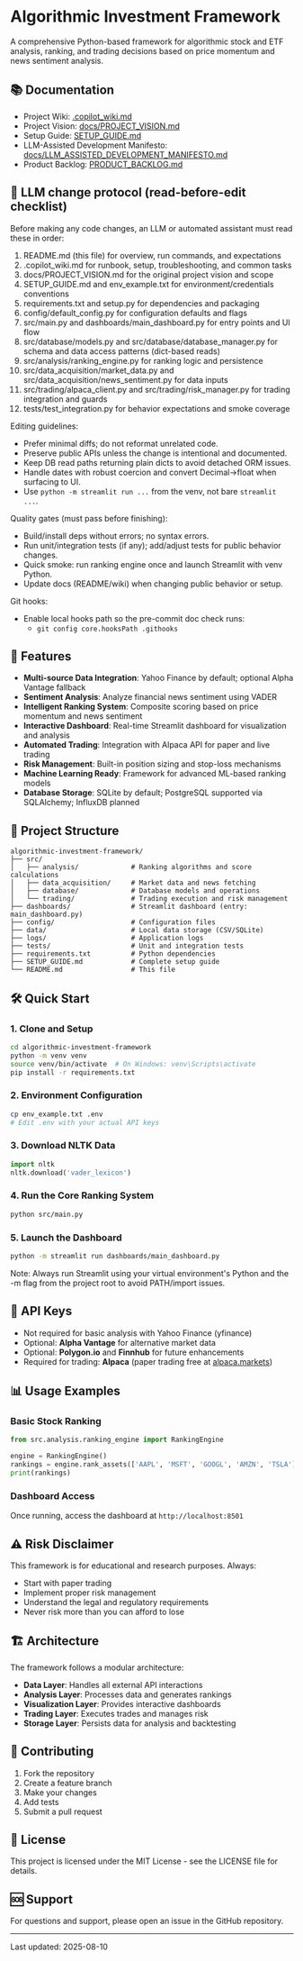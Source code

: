 # Algorithmic Investment Framework

A comprehensive Python-based framework for algorithmic stock and ETF analysis, ranking, and trading decisions based on price momentum and news sentiment analysis.

## 📚 Documentation

- Project Wiki: [.copilot_wiki.md](./.copilot_wiki.md)
- Project Vision: [docs/PROJECT_VISION.md](./docs/PROJECT_VISION.md)
- Setup Guide: [SETUP_GUIDE.md](./SETUP_GUIDE.md)
- LLM-Assisted Development Manifesto: [docs/LLM_ASSISTED_DEVELOPMENT_MANIFESTO.md](./docs/LLM_ASSISTED_DEVELOPMENT_MANIFESTO.md)
- Product Backlog: [PRODUCT_BACKLOG.md](./PRODUCT_BACKLOG.md)

## 🧭 LLM change protocol (read-before-edit checklist)

Before making any code changes, an LLM or automated assistant must read these in order:
1) README.md (this file) for overview, run commands, and expectations
2) .copilot_wiki.md for runbook, setup, troubleshooting, and common tasks
3) docs/PROJECT_VISION.md for the original project vision and scope
4) SETUP_GUIDE.md and env_example.txt for environment/credentials conventions
5) requirements.txt and setup.py for dependencies and packaging
6) config/default_config.py for configuration defaults and flags
7) src/main.py and dashboards/main_dashboard.py for entry points and UI flow
8) src/database/models.py and src/database/database_manager.py for schema and data access patterns (dict-based reads)
9) src/analysis/ranking_engine.py for ranking logic and persistence
10) src/data_acquisition/market_data.py and src/data_acquisition/news_sentiment.py for data inputs
11) src/trading/alpaca_client.py and src/trading/risk_manager.py for trading integration and guards
12) tests/test_integration.py for behavior expectations and smoke coverage

Editing guidelines:
- Prefer minimal diffs; do not reformat unrelated code.
- Preserve public APIs unless the change is intentional and documented.
- Keep DB read paths returning plain dicts to avoid detached ORM issues.
- Handle dates with robust coercion and convert Decimal→float when surfacing to UI.
- Use `python -m streamlit run ...` from the venv, not bare `streamlit ...`.

Quality gates (must pass before finishing):
- Build/install deps without errors; no syntax errors.
- Run unit/integration tests (if any); add/adjust tests for public behavior changes.
- Quick smoke: run ranking engine once and launch Streamlit with venv Python.
- Update docs (README/wiki) when changing public behavior or setup.

Git hooks:
- Enable local hooks path so the pre-commit doc check runs:
	- `git config core.hooksPath .githooks`

## 🚀 Features

- **Multi-source Data Integration**: Yahoo Finance by default; optional Alpha Vantage fallback
- **Sentiment Analysis**: Analyze financial news sentiment using VADER
- **Intelligent Ranking System**: Composite scoring based on price momentum and news sentiment
- **Interactive Dashboard**: Real-time Streamlit dashboard for visualization and analysis
- **Automated Trading**: Integration with Alpaca API for paper and live trading
- **Risk Management**: Built-in position sizing and stop-loss mechanisms
- **Machine Learning Ready**: Framework for advanced ML-based ranking models
- **Database Storage**: SQLite by default; PostgreSQL supported via SQLAlchemy; InfluxDB planned

## 📁 Project Structure

```
algorithmic-investment-framework/
├── src/
│   ├── analysis/             # Ranking algorithms and score calculations
│   ├── data_acquisition/     # Market data and news fetching
│   ├── database/             # Database models and operations
│   └── trading/              # Trading execution and risk management
├── dashboards/               # Streamlit dashboard (entry: main_dashboard.py)
├── config/                   # Configuration files
├── data/                     # Local data storage (CSV/SQLite)
├── logs/                     # Application logs
├── tests/                    # Unit and integration tests
├── requirements.txt          # Python dependencies
├── SETUP_GUIDE.md            # Complete setup guide
└── README.md                 # This file
```

## 🛠 Quick Start

### 1. Clone and Setup

```bash
cd algorithmic-investment-framework
python -m venv venv
source venv/bin/activate  # On Windows: venv\Scripts\activate
pip install -r requirements.txt
```

### 2. Environment Configuration

```bash
cp env_example.txt .env
# Edit .env with your actual API keys
```

### 3. Download NLTK Data

```python
import nltk
nltk.download('vader_lexicon')
```

### 4. Run the Core Ranking System

```bash
python src/main.py
```

### 5. Launch the Dashboard

```bash
python -m streamlit run dashboards/main_dashboard.py
```

Note: Always run Streamlit using your virtual environment's Python and the -m flag from the project root to avoid PATH/import issues.

## 🔑 API Keys

- Not required for basic analysis with Yahoo Finance (yfinance)
- Optional: **Alpha Vantage** for alternative market data
- Optional: **Polygon.io** and **Finnhub** for future enhancements
- Required for trading: **Alpaca** (paper trading free at [alpaca.markets](https://alpaca.markets/))

## 📊 Usage Examples

### Basic Stock Ranking
```python
from src.analysis.ranking_engine import RankingEngine

engine = RankingEngine()
rankings = engine.rank_assets(['AAPL', 'MSFT', 'GOOGL', 'AMZN', 'TSLA'])
print(rankings)
```

### Dashboard Access
Once running, access the dashboard at `http://localhost:8501`

## ⚠️ Risk Disclaimer

This framework is for educational and research purposes. Always:
- Start with paper trading
- Implement proper risk management
- Understand the legal and regulatory requirements
- Never risk more than you can afford to lose

## 🏗 Architecture

The framework follows a modular architecture:
- **Data Layer**: Handles all external API interactions
- **Analysis Layer**: Processes data and generates rankings
- **Visualization Layer**: Provides interactive dashboards
- **Trading Layer**: Executes trades and manages risk
- **Storage Layer**: Persists data for analysis and backtesting

## 🤝 Contributing

1. Fork the repository
2. Create a feature branch
3. Make your changes
4. Add tests
5. Submit a pull request

## 📄 License

This project is licensed under the MIT License - see the LICENSE file for details.

## 🆘 Support

For questions and support, please open an issue in the GitHub repository.

---

Last updated: 2025-08-10
